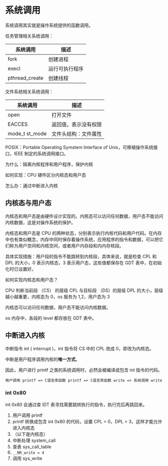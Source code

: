 # 系统调用

系统调用其实就是操作系统提供的函数调用。

任务管理相关系统调用：

| 系统调用       | 描述           |
| -------------- | -------------- |
| fork           | 创建进程       |
| execl          | 运行可执行程序 |
| pthread_create | 创建线程       |

文件系统相关系统调用：

| 系统调用       | 描述                 |
| -------------- | -------------------- |
| open           | 打开文件             |
| EACCES         | 返回值，表示没有权限 |
| mode_t st_mode | 文件头结构：文件属性 |

POSIX：Portable Operating Symstem Interface of Unix，可移植操作系统接口，IEEE 制定的系统调用接口。



为什么：隔离内核程序和用户程序，保护内核

如何实现：CPU 硬件区分内核态和用户态

怎么办：通过中断进入内核

## 内核态与用户态

内核态和用户态是由硬件设计实现的。内核态可以访问任何数据，用户态不能访问内核数据，这是对操作系统的保护。

内核态和用户态是 CPU 的两种状态，分别表示执行内核代码和用户代码。在内存中也有类似概念，内存中同时保存着操作系统，应用程序的指令和数据，可以把它们称为用户空间和内核空间，或者用户内存段和内内存核段。

具体实现措施：用户段的指令不能跳转到内核段，具体来说，就是检查 CPL 和 DPL 的大小，0 表示内核态，3 表示用户态，这些值都保存在 GDT 表中，在初始化时已设置好。

如何实现内核态和用户态？



CPU 判断当前段 （CS） 的层级 CPL 与目标段 （DS）的层级 DPL 的大小，层级越小越重要，内核态为 0，os 服务为 1,2，用户态为 3

内核态可以访问任何数据，用户态不能访问内核数据。

os 内存中，各段的 level 都存放在 GDT 表中。

## 中断进入内核

中断指令 int ( interrupt )，int 指令将 CS 中的 CPL 改成 0，即改为内核态。

中断是用户程序调用内核的**唯一方式**。

因此，用户进行 printf 之类的系统调用时，必然会被编译成包含 int 指令的代码。

```
用户调用 printf => C语言库函数 printf => C语言库函数 write => 系统调用 write
```

### int 0x80

int 0x80 会通过查 IDT 表寻找需要跳转执行的指令，执行完后再跳回来。

1. 用户调用 printf
2. printf 转换成包含 int 0x80 的代码，设置 CPL = 0，DPL = 3，这样才能允许进入内核态
3. （以下是内核态）
4. 中断处理 system_call
5. 查表 sys_call_table
6. `__NR_write = 4`
7. 调用 sys_write